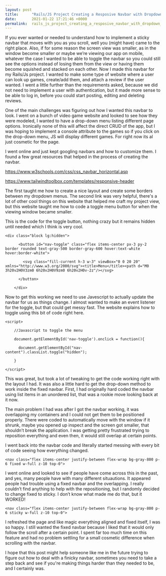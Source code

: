 ```yaml
---
layout: post
title:      "Rails/JS Project Creating a Resposive Navbar with Dropdown Menus"
date:       2021-01-22 17:21:46 +0000
permalink:  rails_js_project_creating_a_resposive_navbar_with_dropdown_menus
---
```



If you ever wanted or needed to understand how to implement a sticky navbar that moves with you as you scroll, well you (might have) came to the right place. Also, if for some reason the screen view was smaller, as in the window become smaller or maybe we’re viewing our app on mobile, whatever the case I wanted to be able to toggle the navbar so you could still see the options instead of losing them from the view or having them become squished and stacked on each other. Now I made this navbar for my Rails/Js project. I wanted to make some type of website where a user can look up games, create/add them, and attach a review if the user wanted. I went a little further than the requirements asked, because we did not need to implement a user with authentication, but it made more sense to be able to log in, before you could start posting, editing and deleting reviews.  

One of the main challenges was figuring out how I wanted this navbar to look. I went on a bunch of video game website and looked to see how they were modeled, I wanted to have a drop-down menu listing different page options. Ironically none of this will affect the direct CRUD of the app, but I was hoping to implement a console attribute to the games so if you click on the drop-down menu, JS will display different games. For right now its al just cosmetic for the page.   

I went online and just kept googling navbars and how to customize them.  I found a few great resources that helped in the process of creating the navbar. 

[](http://)https://www.w3schools.com/css/css_navbar_horizontal.asp 

[https://www.tailwindtoolbox.com/templates/responsive-header ](http://)

The first taught me how to create a nice layout and create some borders between my dropdown menus. The second link was very helpful, there's a lot of other cool things on this website that helped me craft my project view, but this website taught me how to code a toggle menu button for when the viewing window became smaller. 

This is the code for the toggle button, nothing crazy but it remains hidden until needed which I think is very cool. 

```
<div class="block lg:hidden"> 

      <button id="nav-toggle" class="flex items-center px-3 py-2 border rounded text-gray-500 border-gray-600 hover:text-white hover:border-white"> 

        <svg class="fill-current h-3 w-3" viewBox="0 0 20 20" xmlns="http://www.w3.org/2000/svg"><title>Menu</title><path d="M0 3h20v2H0V3zm0 6h20v2H0V9zm0 6h20v2H0v-2z"/></svg> 

      </button> 

    </div> 
```

Now to get this working we need to use Javescript to actually update the navbar for us as things change. I almost wanted to make an event listener for the toggle, but that could get messy fast. The website explains how to toggle using this bit of code right here. 

```
<script> 

    //Javascript to toggle the menu 

    document.getElementById('nav-toggle').onclick = function(){ 

      document.getElementById("nav-content").classList.toggle("hidden"); 

    } 

</script>
```

This was great, but took a lot of tweaking to get the code working right with the layout I had. It was also a little hard to get the drop-down method to work inside the fixed navbar. First, I had originally hard coded the navbar using list items in an unordered list, that was a rookie move looking back at it now. 

The main problem I had was after I got the navbar working, it was overlapping my containers and I could not get them to be positioned properly. There were coded to automatically move with the window if it shrunk, maybe you opened up inspect and the screen got smaller, that shouldn’t break the application. I was getting pretty frustrated trying to reposition everything and even then, it would still overlap at certain points. 

I went back into the navbar code and literally started messing with every bit of code seeing how everything changed.  

```
<nav class="flex items-center justify-between flex-wrap bg-gray-800 p-6 fixed w-full z-10 top-0"> 
```

I went online and looked to see if people have come across this in the past, and yes, many people have with many different situautions. It appeared people had trouble using a fixed navbar and the overlapping. I really couldn’t find anything to help with the repositioning, but I randomly decided to change fixed to sticky. I don’t know what made me do that, but it WORKED! 

`<nav class="flex items-center justify-between flex-wrap bg-gray-800 p-6 sticky w-full z-10 top-0"> `

I refreshed the page and like magic everything aligned and fixed itself, I was so happy. I still wanted the fixed navbar because I liked that it would only follow the scroll after a certain point. I spent far too much time on this feature and had no problem settling for a small cosmetic difference when scrolling with the navbar. 

I hope that this post might help someone like me in the future trying to figure out how to deal with a finicky navbar, sometimes you need to take a step back and see if you're making things harder than they needed to be, and I certainly was. 
